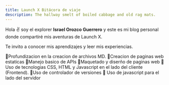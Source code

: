```yaml
---
title: Launch X Bitácora de viaje
description: The hallway smelt of boiled cabbage and old rag mats.
---
```


Hola ✌️  soy el explorer **Israel Orozco Guerrero** y este es mi blog personal donde compartiré mis aventuras de Launch X.

Te invito a conocer mis aprendizajes y leer mis experiencias.

🚀Profundizacion en la creacion de archivos MD.
🚀Creacion de paginas web estaticas
🚀Manejo basico de APIs
🚀Maquetado y diserño de paginas web
🚀 Uso de tecnologias CSS, HTML y Javascript en el lado del cliente (Frontend).
🚀Uso de controlador de versiones
🚀 Uso de javascript para el lado del servidor
